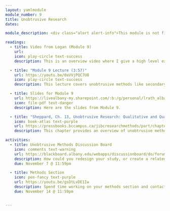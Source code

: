 ```yaml
---
layout: yamlmodule
module_number: 9
title: Unobtrusive Research
dates:

module_description: <div class="alert alert-info">This module is not finished.</div> This module covers unobtrusive research where you do not interact with the subject.

readings:
  - title: Video from Logan (Module 9)
    url:
    icon: play-circle text-success
    description: This is an overview video where I give a high level explanation of the readings and describe this week's tasks.

  - title: "Module 9 Lecture (3:57)"
    url: https://youtu.be/0aVVjPQC7U8
    icon: play-circle text-success
    description: This lecture covers unobtrusive methods like secondary analysis and discourse analysis.

  - title: Slides for Module 9
    url: https://livealbany-my.sharepoint.com/:b:/g/personal/lrath_albany_edu/ETMrMTxEF7VCgPcpMhHN90wB_vwZ2IAfNWX2v70Y8eX5PQ?e=sUMuS0
    icon: file-pdf text-danger
    description: Here are the slides from Module 9.

  - title: "Sheppard, Ch. 13, Unobtrusive Research: Qualitative and Quantitative Approaches"
    icon: book-atlas text-purple
    url: https://pressbooks.bccampus.ca/jibcresearchmethods/part/chapter-13/
    description: This chapter provides an overview of unobtrusive methods where you do not interact with the subject.

activities:
  - title: Unobtrusive Methods Discussion Board
    icon: comments text-warning
    url: https://blackboard.albany.edu/webapps/discussionboard/do/forum?action=list_threads&course_id=_170260_1&nav=discussion_board_entry&conf_id=_276906_1&forum_id=_596116_1
    description: How could you redesign your study, or create a related study, that used an unobtrusive method?
    due: November 7 @ 11:59pm

  - title: Methods Section
    icon: pen-fancy text-purple
    url: https://youtu.be/gsDtLvDE1Iw
    description: Spend time working on your methods section and contact me if you have any questions.
    due: November 14 @ 11:59pm


---
```

